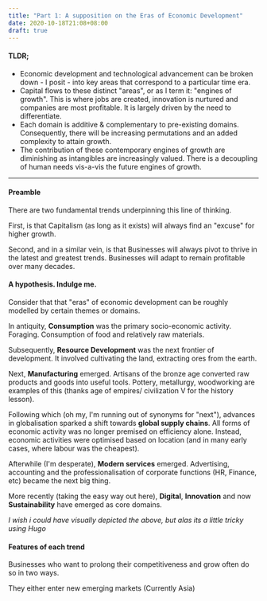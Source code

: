 ```yaml
---
title: "Part 1: A supposition on the Eras of Economic Development"
date: 2020-10-18T21:08+08:00
draft: true
---
```


#### TLDR;

- Economic development and technological advancement can be broken down - I posit - into key areas that correspond to a particular time era.
- Capital flows to these distinct "areas", or as I term it: "engines of growth". This is where jobs are created, innovation is nurtured and companies are most profitable. It is largely driven by the need to differentiate.
- Each domain is additive & complementary to pre-existing domains. Consequently, there will be increasing permutations and an added complexity to attain growth.
- The contribution of these contemporary engines of growth are diminishing as intangibles are increasingly valued. There is a decoupling of human needs vis-a-vis the future engines of growth.

---

#### Preamble

There are two fundamental trends underpinning this line of thinking.

First, is that Capitalism (as long as it exists) will always find an "excuse" for higher growth.

Second, and in a similar vein, is that Businesses will always pivot to thrive in the latest and greatest trends. Businesses will adapt to remain profitable over many decades.

#### A hypothesis. Indulge me.

Consider that that "eras" of economic development can be roughly modelled by certain themes or domains. 

In antiquity, **Consumption** was the primary socio-economic activity. Foraging. Consumption of food and relatively raw materials.

Subsequently, **Resource Development** was the next frontier of development. It involved cultivating the land, extracting ores from the earth.

Next, **Manufacturing** emerged. Artisans of the bronze age converted raw products and goods into useful tools. Pottery, metallurgy, woodworking are examples of this (thanks age of empires/ civilization V for the history lesson).

Following which (oh my, I'm running out of synonyms for "next"), advances in globalisation sparked a shift towards **global supply chains**. All forms of economic activity was no longer premised on efficiency alone. Instead, economic activities were optimised based on location (and in many early cases, where labour was the cheapest).

Afterwhile (I'm desperate), **Modern services** emerged. Advertising, accounting and the professionalisation of corporate functions (HR, Finance, etc) became the next big thing.

More recently (taking the easy way out here), **Digital**, **Innovation** and now **Sustainability** have emerged as core domains. 

*I wish i could have visually depicted the above, but alas its a little tricky using Hugo*

#### Features of each trend 

Businesses who want to prolong their competitiveness and grow often do so in two ways. 

They either enter new emerging markets (Currently Asia)



